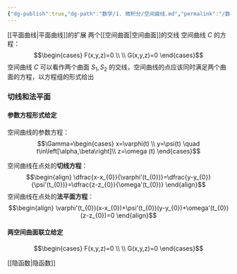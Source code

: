 ```yaml
---
{"dg-publish":true,"dg-path":"数学/1. 微积分/空间曲线.md","permalink":"/数学/1. 微积分/空间曲线/","dgPassFrontmatter":true,"noteIcon":"","created":"2024-10-04T22:23:48.000+08:00","updated":"2025-04-14T11:45:58.210+08:00"}
---
```



[[平面曲线\|平面曲线]]的扩展
两个[[空间曲面\|空间曲面]]的交线
空间曲线 $C$ 的方程：
$$\begin{cases}
F(x,y,z)=0 \\ \\
G(x,y,z)=0
\end{cases}$$
空间曲线 $C$ 可以看作两个曲面 $S_{1},S_{2}$ 的交线，空间曲线的点应该同时满足两个曲面的方程，以方程组的形式给出
### 切线和法平面
#### 参数方程形式给定
空间曲线的参数方程：
$$\Gamma=\begin{cases}
x=\varphi(t) \\
y=\psi(t) \quad t\in\left[\alpha,\beta\right]\\
z=\omega (t)
\end{cases}$$

空间曲线在点处的**切线方程**：
$$\begin{align}
\dfrac{x-x_{0}}{\varphi'(t_{0})}=\dfrac{y-y_{0}}{\psi'(t_{0})}=\dfrac{z-z_{0}}{\omega'(t_{0})}
\end{align}$$
空间曲线在点处的**法平面方程**：
$$\begin{align}
\varphi'(t_{0})(x-x_{0})+\psi'(t_{0})(y-y_{0})+\omega'(t_{0})(z-z_{0})=0
\end{align}$$


#### 两空间曲面联立给定
$$\begin{cases}
F(x,y,z)=0 \\ \\
G(x,y,z)=0
\end{cases}$$

[[隐函数\|隐函数]]
